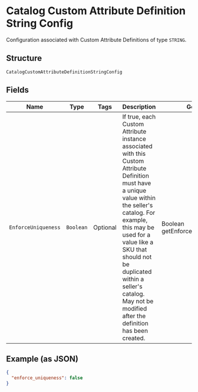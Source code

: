 
# Catalog Custom Attribute Definition String Config

Configuration associated with Custom Attribute Definitions of type `STRING`.

## Structure

`CatalogCustomAttributeDefinitionStringConfig`

## Fields

| Name | Type | Tags | Description | Getter |
|  --- | --- | --- | --- | --- |
| `EnforceUniqueness` | `Boolean` | Optional | If true, each Custom Attribute instance associated with this Custom Attribute<br>Definition must have a unique value within the seller's catalog. For<br>example, this may be used for a value like a SKU that should not be<br>duplicated within a seller's catalog. May not be modified after the<br>definition has been created. | Boolean getEnforceUniqueness() |

## Example (as JSON)

```json
{
  "enforce_uniqueness": false
}
```

